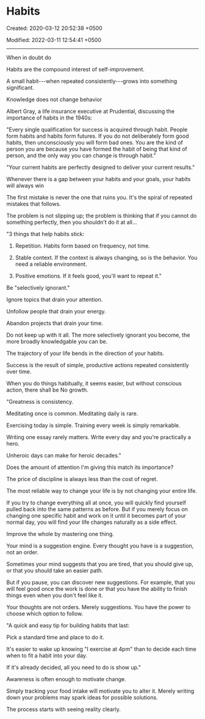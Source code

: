# Habits

Created: 2020-03-12 20:52:38 +0500

Modified: 2022-03-11 12:54:41 +0500

---

When in doubt do



Habits are the compound interest of self-improvement.

A small habit---when repeated consistently---grows into something significant.



Knowledge does not change behavior



Albert Gray, a life insurance executive at Prudential, discussing the importance of habits in the 1940s:

"Every single qualification for success is acquired through habit. People form habits and habits form futures. If you do not deliberately form good habits, then unconsciously you will form bad ones. You are the kind of person you are because you have formed the habit of being that kind of person, and the only way you can change is through habit."



"Your current habits are perfectly designed to deliver your current results."



Whenever there is a gap between your habits and your goals, your habits will always win



The first mistake is never the one that ruins you. It's the spiral of repeated mistakes that follows.

The problem is not slipping up; the problem is thinking that if you cannot do something perfectly, then you shouldn't do it at all...



"3 things that help habits stick:

1) Repetition. Habits form based on frequency, not time.

2) Stable context. If the context is always changing, so is the behavior. You need a reliable environment.

3) Positive emotions. If it feels good, you'll want to repeat it."



Be "selectively ignorant."

Ignore topics that drain your attention.

Unfollow people that drain your energy.

Abandon projects that drain your time.

Do not keep up with it all. The more selectively ignorant you become, the more broadly knowledgable you can be.



The trajectory of your life bends in the direction of your habits.



Success is the result of simple, productive actions repeated consistently over time.



When you do things habitually, it seems easier, but without conscious action, there shall be No growth.



"Greatness is consistency.

Meditating once is common. Meditating daily is rare.

Exercising today is simple. Training every week is simply remarkable.

Writing one essay rarely matters. Write every day and you're practically a hero.

Unheroic days can make for heroic decades."



Does the amount of attention I'm giving this match its importance?



The price of discipline is always less than the cost of regret.



The most reliable way to change your life is by not changing your entire life.

If you try to change everything all at once, you will quickly find yourself pulled back into the same patterns as before. But if you merely focus on changing one specific habit and work on it until it becomes part of your normal day, you will find your life changes naturally as a side effect.

Improve the whole by mastering one thing.



Your mind is a suggestion engine. Every thought you have is a suggestion, not an order.

Sometimes your mind suggests that you are tired, that you should give up, or that you should take an easier path.

But if you pause, you can discover new suggestions. For example, that you will feel good once the work is done or that you have the ability to finish things even when you don't feel like it.

Your thoughts are not orders. Merely suggestions. You have the power to choose which option to follow.



"A quick and easy tip for building habits that last:

Pick a standard time and place to do it.

It's easier to wake up knowing "I exercise at 4pm" than to decide each time when to fit a habit into your day.

If it's already decided, all you need to do is show up."



Awareness is often enough to motivate change.

Simply tracking your food intake will motivate you to alter it. Merely writing down your problems may spark ideas for possible solutions.

The process starts with seeing reality clearly.
